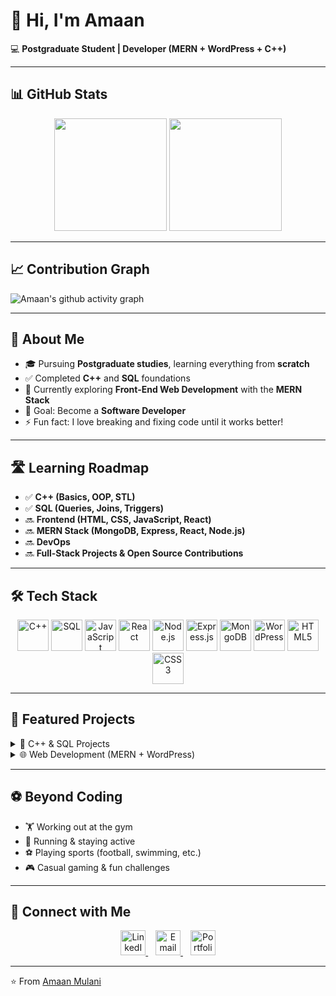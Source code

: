 # 👋 Hi, I'm Amaan  

💻 **Postgraduate Student | Developer (MERN + WordPress + C++)**  

---
## 📊 GitHub Stats

<p align="center">
  <!-- Stats -->
  <img src="https://github-readme-stats.vercel.app/api?username=amaan-mulani&show_icons=true&theme=default&hide_border=true&v=2" height="180em"/>
  
  <!-- Streak -->
  <img src="https://streak-stats.demolab.com?user=amaan-mulani&theme=default&hide_border=true&v=2" height="180em"/>
</p>

---

## 📈 Contribution Graph

![Amaan's github activity graph](https://github-readme-activity-graph.vercel.app/graph?username=amaan-mulani&theme=github-light&hide_border=true&area=true&v=2)


---

## 🚀 About Me  
- 🎓 Pursuing **Postgraduate studies**, learning everything from **scratch**  
- ✅ Completed **C++** and **SQL** foundations  
- 🌱 Currently exploring **Front-End Web Development** with the **MERN Stack**  
- 🎯 Goal: Become a **Software Developer**  
- ⚡ Fun fact: I love breaking and fixing code until it works better!  

---

## 🛣️ Learning Roadmap  

- ✅ **C++ (Basics, OOP, STL)**  
- ✅ **SQL (Queries, Joins, Triggers)**  
- 🔜 **Frontend (HTML, CSS, JavaScript, React)**  
- 🔜 **MERN Stack (MongoDB, Express, React, Node.js)**  
- 🔜 **DevOps**  
- 🔜 **Full-Stack Projects & Open Source Contributions**  

---

## 🛠️ Tech Stack  

<p align="center">
  <img src="https://cdn.jsdelivr.net/gh/devicons/devicon/icons/cplusplus/cplusplus-original.svg" width="50px" alt="C++"/>
  <img src="https://cdn.jsdelivr.net/gh/devicons/devicon/icons/mysql/mysql-original.svg" width="50px" alt="SQL"/>
  <img src="https://cdn.jsdelivr.net/gh/devicons/devicon/icons/javascript/javascript-original.svg" width="50px" alt="JavaScript"/>
  <img src="https://cdn.jsdelivr.net/gh/devicons/devicon/icons/react/react-original.svg" width="50px" alt="React"/>
  <img src="https://cdn.jsdelivr.net/gh/devicons/devicon/icons/nodejs/nodejs-original.svg" width="50px" alt="Node.js"/>
  <img src="https://cdn.jsdelivr.net/gh/devicons/devicon/icons/express/express-original.svg" width="50px" alt="Express.js"/>
  <img src="https://cdn.jsdelivr.net/gh/devicons/devicon/icons/mongodb/mongodb-original.svg" width="50px" alt="MongoDB"/>
  <img src="https://cdn.jsdelivr.net/gh/devicons/devicon/icons/wordpress/wordpress-plain.svg" width="50px" alt="WordPress"/>
  <img src="https://cdn.jsdelivr.net/gh/devicons/devicon/icons/html5/html5-original.svg" width="50px" alt="HTML5"/>
  <img src="https://cdn.jsdelivr.net/gh/devicons/devicon/icons/css3/css3-original.svg" width="50px" alt="CSS3"/>
</p>

---

## 📂 Featured Projects  

<details>
  <summary>📌 C++ & SQL Projects</summary>
  
  - 🎉 [Campus Event Management System](https://github.com/amaan-mulani/Campus-Event-Management-System)  
  - 🔐 Login System with SQL integration  
  - 🧮 Algorithms: Palindrome, Prime Numbers, Anagrams  
</details>

<details>
  <summary>🌐 Web Development (MERN + WordPress)</summary>
  
  - ⚡ Front-End React apps (in progress)  
  - 🌐 Freelance WordPress Websites  
  - 🎨 Custom themes & plugins  
</details>

---

## ⚽ Beyond Coding  

- 🏋️ Working out at the gym  
- 🏃 Running & staying active  
- ⚽ Playing sports (football, swimming, etc.)  
- 🎮 Casual gaming & fun challenges  

---

## 🤝 Connect with Me  

<p align="center">
  <a href="https://www.linkedin.com/in/amaan-mulani" target="_blank">
    <img src="https://cdn.jsdelivr.net/gh/devicons/devicon/icons/linkedin/linkedin-original.svg" width="40px" alt="LinkedIn"/>
  </a>
  &nbsp;&nbsp;
  <a href="mailto:amaanmulani0109@gmail.com">
    <img src="https://upload.wikimedia.org/wikipedia/commons/4/4e/Gmail_Icon.png" width="40px" alt="Email"/>
  </a>
  &nbsp;&nbsp;
  <a href="https://amaanmulani.github.io" target="_blank">
    <img src="https://cdn.jsdelivr.net/gh/devicons/devicon/icons/github/github-original.svg" width="40px" alt="Portfolio"/>
  </a>
</p>

---

⭐️ From [Amaan Mulani](https://github.com/amaan-mulani)
